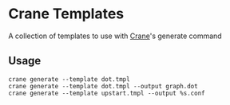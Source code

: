 # Crane Templates
A collection of templates to use with
[Crane](https://github.com/michaelsauter/crane)'s generate command


## Usage
```
crane generate --template dot.tmpl
crane generate --template dot.tmpl --output graph.dot
crane generate --template upstart.tmpl --output %s.conf
```
